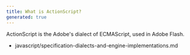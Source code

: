 ```yaml
---
title: What is ActionScript?
generated: true
---
```


<div markdown="1" class="ans">
ActionScript is the Adobe's dialect of ECMAScript, used in Adobe Flash.
</div>

- javascript/specification-dialects-and-engine-implementations.md
